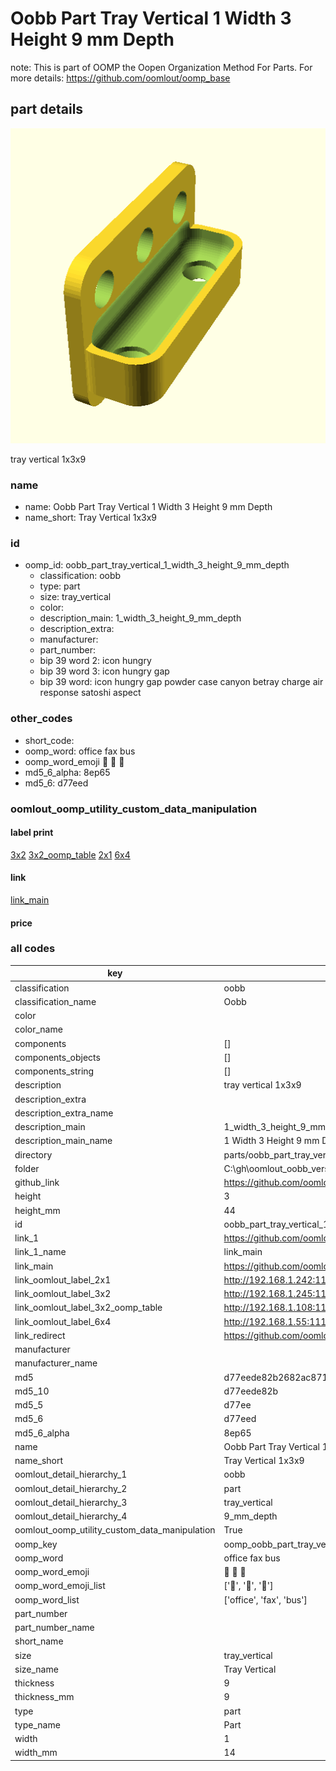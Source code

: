# Oobb Part Tray Vertical 1 Width 3 Height 9 mm Depth  

note: This is part of OOMP the Oopen Organization Method For Parts. For more details: https://github.com/oomlout/oomp_base

##  part details
  

[![](3dpr.png)](3dpr.png)

tray vertical 1x3x9



### name
* name: Oobb Part Tray Vertical 1 Width 3 Height 9 mm Depth
* name_short: Tray Vertical 1x3x9 
### id
* oomp_id: oobb_part_tray_vertical_1_width_3_height_9_mm_depth
  * classification: oobb
  * type: part
  * size: tray_vertical
  * color: 
  * description_main: 1_width_3_height_9_mm_depth
  * description_extra: 
  * manufacturer: 
  * part_number: 
  * bip 39 word 2: icon hungry
  * bip 39 word 3: icon hungry gap
  * bip 39 word: icon hungry gap powder case canyon betray charge air response satoshi aspect

### other_codes
* short_code: 
* oomp_word: office fax bus
* oomp_word_emoji :office: :fax: :bus:
* md5_6_alpha: 8ep65
* md5_6: d77eed






### oomlout_oomp_utility_custom_data_manipulation
#### label print
[3x2](http://192.168.1.245:1112/?label=oomp%208ep65)
[3x2_oomp_table](http://192.168.1.108:1112/?label=oomp%208ep65)
[2x1](http://192.168.1.242:1112/?label=oomp%208ep65)
[6x4](http://192.168.1.55:1112/?label=oomp%208ep65)    

#### link

[link_main](https://github.com/oomlout/oomlout_oobb_version_4_generated_parts/tree/main/navigation_oomp/oobb/part/tray_vertical/1_width_3_height_9_mm_depth/part)                              

#### price







### all codes 
| key | value |  
| --- | --- |  
| classification | oobb |  
| classification_name | Oobb |  
| color |  |  
| color_name |  |  
| components | [] |  
| components_objects | [] |  
| components_string | [] |  
| description | tray vertical 1x3x9 |  
| description_extra |  |  
| description_extra_name |  |  
| description_main | 1_width_3_height_9_mm_depth |  
| description_main_name | 1 Width 3 Height 9 mm Depth |  
| directory | parts/oobb_part_tray_vertical_1_width_3_height_9_mm_depth |  
| folder | C:\gh\oomlout_oobb_version_4_generated_parts\parts\oobb_part_tray_vertical_1_width_3_height_9_mm_depth |  
| github_link | https://github.com/oomlout/oomlout_oomp_part_src/tree/main/parts/oobb_part_tray_vertical_1_width_3_height_9_mm_depth |  
| height | 3 |  
| height_mm | 44 |  
| id | oobb_part_tray_vertical_1_width_3_height_9_mm_depth |  
| link_1 | https://github.com/oomlout/oomlout_oobb_version_4_generated_parts/tree/main/navigation_oomp/oobb/part/tray_vertical/1_width_3_height_9_mm_depth/part |  
| link_1_name | link_main |  
| link_main | https://github.com/oomlout/oomlout_oobb_version_4_generated_parts/tree/main/navigation_oomp/oobb/part/tray_vertical/1_width_3_height_9_mm_depth/part |  
| link_oomlout_label_2x1 | http://192.168.1.242:1112/?label=oomp%208ep65 |  
| link_oomlout_label_3x2 | http://192.168.1.245:1112/?label=oomp%208ep65 |  
| link_oomlout_label_3x2_oomp_table | http://192.168.1.108:1112/?label=oomp%208ep65 |  
| link_oomlout_label_6x4 | http://192.168.1.55:1112/?label=oomp%208ep65 |  
| link_redirect | https://github.com/oomlout/oomlout_oobb_version_4_generated_parts/tree/main/parts/oobb_tray_vertical_01_03_09 |  
| manufacturer |  |  
| manufacturer_name |  |  
| md5 | d77eede82b2682ac87119a92be9bd382 |  
| md5_10 | d77eede82b |  
| md5_5 | d77ee |  
| md5_6 | d77eed |  
| md5_6_alpha | 8ep65 |  
| name | Oobb Part Tray Vertical 1 Width 3 Height 9 mm Depth |  
| name_short | Tray Vertical 1x3x9  |  
| oomlout_detail_hierarchy_1 | oobb |  
| oomlout_detail_hierarchy_2 | part |  
| oomlout_detail_hierarchy_3 | tray_vertical |  
| oomlout_detail_hierarchy_4 | 9_mm_depth |  
| oomlout_oomp_utility_custom_data_manipulation | True |  
| oomp_key | oomp_oobb_part_tray_vertical_1_width_3_height_9_mm_depth |  
| oomp_word | office fax bus |  
| oomp_word_emoji | :office: :fax: :bus: |  
| oomp_word_emoji_list | [':office:', ':fax:', ':bus:'] |  
| oomp_word_list | ['office', 'fax', 'bus'] |  
| part_number |  |  
| part_number_name |  |  
| short_name |  |  
| size | tray_vertical |  
| size_name | Tray Vertical |  
| thickness | 9 |  
| thickness_mm | 9 |  
| type | part |  
| type_name | Part |  
| width | 1 |  
| width_mm | 14 |  
